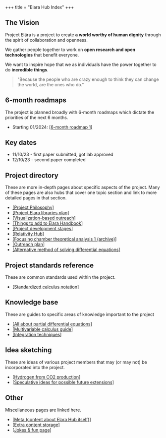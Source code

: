 +++
title = "Elara Hub Index"
+++

## The Vision

Project Elära is a project to create **a world worthy of human dignity** through the spirit of collaboration and openness.

We gather people together to work on **open research and open technologies** that benefit everyone.

We want to inspire hope that we as individuals have the power together to do **incredible things**.

> "Because the people who are crazy enough to think they can change the world, are the ones who do."

## 6-month roadmaps

The project is planned broadly with 6-month roadmaps which dictate the priorities of the next 6 months.

- Starting 01/2024: [[6-month roadmap 1]](@/6-month-roadmap-1.md)

## Key dates

- 11/10/23 - first paper submitted, got lab approved
- 12/10/23 - second paper completed

## Project directory

These are more in-depth pages about specific aspects of the project. Many of these pages are also hubs that cover one topic section and link to more detailed pages in that section.

- [[Project Philosophy]](@/project-philosophy.md)
- [[Project Elara libraries plan]](@/library-plans.md)
- [[Visualization-based outreach]](@/visualization-outreach.md)
- [[Things to add to Elara Handbook]](@/handbook-addthings.md)
- [[Project development stages]](@/stages.md)
- [[Relativity Hub]](@/relativity-hub.md)
- [[Focusing chamber theoretical analysis 1 (archive)]](@/focusing-chamber-1/index.md)
- [[Outreach plan]](@/outreach-plan.md)
- [[Alternative method of solving differential equations]](@/alt-de-solver.md)

## Project standards reference

These are common standards used within the project.

- [[Standardized calculus notation]](@/standard-notation.md)

## Knowledge base

These are guides to specific areas of knowledge important to the project

- [[All about partial differential equations]](@/all-about-pdes.md)
- [[Multivariable calculus guide]](@/multivar.md)
- [[Integration techniques]](@/integration-techniques.md)

## Idea sketching

These are ideas of various project members that may (or may not) be incorporated into the project.

- [[Hydrogen from CO2 production]](@/h2-co2.md)
- [[Speculative ideas for possible future extensions]](@/future-extensions.md)

## Other

Miscellaneous pages are linked here.

- [[Meta (content about Elara Hub itself)]](@/meta.md)
- [[Extra content storage]](@/extra.md)
- [[Jokes & fun page]](@/funny.md)
